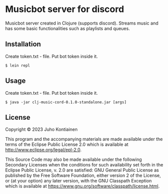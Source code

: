 # Musicbot server for discord

Musicbot server created in Clojure (supports discord). Streams music and has some basic functionalities such as playlists and queues. 

## Installation

Create token.txt - file. Put bot token inside it.

    $ lein repl
    
## Usage

Create token.txt - file. Put bot token inside it.

    $ java -jar clj-music-cord-0.1.0-standalone.jar [args]

## License

Copyright © 2023 Juho Kontiainen

This program and the accompanying materials are made available under the
terms of the Eclipse Public License 2.0 which is available at
http://www.eclipse.org/legal/epl-2.0.

This Source Code may also be made available under the following Secondary
Licenses when the conditions for such availability set forth in the Eclipse
Public License, v. 2.0 are satisfied: GNU General Public License as published by
the Free Software Foundation, either version 2 of the License, or (at your
option) any later version, with the GNU Classpath Exception which is available
at https://www.gnu.org/software/classpath/license.html.
